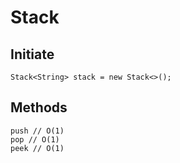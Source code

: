 # Stack
## Initiate
`Stack<String> stack = new Stack<>();`
## Methods
```
push // O(1)
pop // O(1)
peek // O(1)

```